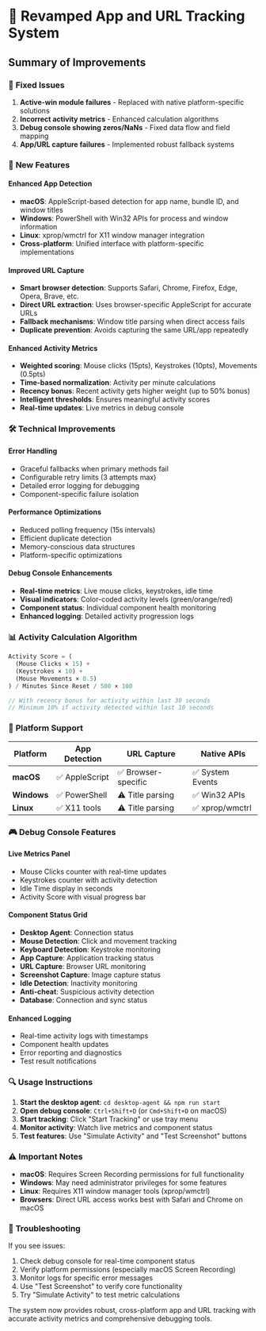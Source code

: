 # 🔄 Revamped App and URL Tracking System

## Summary of Improvements

### 🎯 **Fixed Issues**
1. **Active-win module failures** - Replaced with native platform-specific solutions
2. **Incorrect activity metrics** - Enhanced calculation algorithms
3. **Debug console showing zeros/NaNs** - Fixed data flow and field mapping
4. **App/URL capture failures** - Implemented robust fallback systems

### 🚀 **New Features**

#### **Enhanced App Detection**
- **macOS**: AppleScript-based detection for app name, bundle ID, and window titles
- **Windows**: PowerShell with Win32 APIs for process and window information
- **Linux**: xprop/wmctrl for X11 window manager integration
- **Cross-platform**: Unified interface with platform-specific implementations

#### **Improved URL Capture**
- **Smart browser detection**: Supports Safari, Chrome, Firefox, Edge, Opera, Brave, etc.
- **Direct URL extraction**: Uses browser-specific AppleScript for accurate URLs
- **Fallback mechanisms**: Window title parsing when direct access fails
- **Duplicate prevention**: Avoids capturing the same URL/app repeatedly

#### **Enhanced Activity Metrics**
- **Weighted scoring**: Mouse clicks (15pts), Keystrokes (10pts), Movements (0.5pts)
- **Time-based normalization**: Activity per minute calculations
- **Recency bonus**: Recent activity gets higher weight (up to 50% bonus)
- **Intelligent thresholds**: Ensures meaningful activity scores
- **Real-time updates**: Live metrics in debug console

### 🛠 **Technical Improvements**

#### **Error Handling**
- Graceful fallbacks when primary methods fail
- Configurable retry limits (3 attempts max)
- Detailed error logging for debugging
- Component-specific failure isolation

#### **Performance Optimizations**
- Reduced polling frequency (15s intervals)
- Efficient duplicate detection
- Memory-conscious data structures
- Platform-specific optimizations

#### **Debug Console Enhancements**
- **Real-time metrics**: Live mouse clicks, keystrokes, idle time
- **Visual indicators**: Color-coded activity levels (green/orange/red)
- **Component status**: Individual component health monitoring
- **Enhanced logging**: Detailed activity progression logs

### 📊 **Activity Calculation Algorithm**

```javascript
Activity Score = (
  (Mouse Clicks × 15) + 
  (Keystrokes × 10) + 
  (Mouse Movements × 0.5)
) / Minutes Since Reset / 500 × 100

// With recency bonus for activity within last 30 seconds
// Minimum 10% if activity detected within last 10 seconds
```

### 🔧 **Platform Support**

| Platform | App Detection | URL Capture | Native APIs |
|----------|---------------|-------------|-------------|
| **macOS** | ✅ AppleScript | ✅ Browser-specific | ✅ System Events |
| **Windows** | ✅ PowerShell | ⚠️ Title parsing | ✅ Win32 APIs |
| **Linux** | ✅ X11 tools | ⚠️ Title parsing | ✅ xprop/wmctrl |

### 🎮 **Debug Console Features**

#### **Live Metrics Panel**
- Mouse Clicks counter with real-time updates
- Keystrokes counter with activity detection
- Idle Time display in seconds
- Activity Score with visual progress bar

#### **Component Status Grid**
- **Desktop Agent**: Connection status
- **Mouse Detection**: Click and movement tracking
- **Keyboard Detection**: Keystroke monitoring
- **App Capture**: Application tracking status
- **URL Capture**: Browser URL monitoring
- **Screenshot Capture**: Image capture status
- **Idle Detection**: Inactivity monitoring
- **Anti-cheat**: Suspicious activity detection
- **Database**: Connection and sync status

#### **Enhanced Logging**
- Real-time activity logs with timestamps
- Component health updates
- Error reporting and diagnostics
- Test result notifications

### 🔍 **Usage Instructions**

1. **Start the desktop agent**: `cd desktop-agent && npm run start`
2. **Open debug console**: `Ctrl+Shift+D` (or `Cmd+Shift+D` on macOS)
3. **Start tracking**: Click "Start Tracking" or use tray menu
4. **Monitor activity**: Watch live metrics and component status
5. **Test features**: Use "Simulate Activity" and "Test Screenshot" buttons

### ⚠️ **Important Notes**

- **macOS**: Requires Screen Recording permissions for full functionality
- **Windows**: May need administrator privileges for some features
- **Linux**: Requires X11 window manager tools (xprop/wmctrl)
- **Browsers**: Direct URL access works best with Safari and Chrome on macOS

### 🐛 **Troubleshooting**

If you see issues:
1. Check debug console for real-time component status
2. Verify platform permissions (especially macOS Screen Recording)
3. Monitor logs for specific error messages
4. Use "Test Screenshot" to verify core functionality
5. Try "Simulate Activity" to test metric calculations

The system now provides robust, cross-platform app and URL tracking with accurate activity metrics and comprehensive debugging tools. 